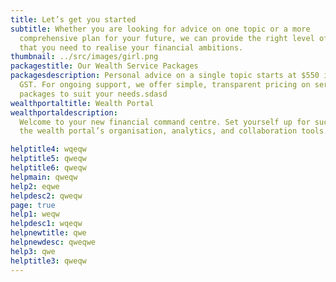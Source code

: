 ```yaml
---
title: Let’s get you started
subtitle: Whether you are looking for advice on one topic or a more
  comprehensive plan for your future, we can provide the right level of support
  that you need to realise your financial ambitions.
thumbnail: ../src/images/girl.png
packagestitle: Our Wealth Service Packages
packagesdescription: Personal advice on a single topic starts at $550 including
  GST. For ongoing support, we offer simple, transparent pricing on service
  packages to suit your needs.sdasd
wealthportaltitle: Wealth Portal
wealthportaldescription:
  Welcome to your new financial command centre. Set yourself up for success with
  the wealth portal’s organisation, analytics, and collaboration tools. asdasd

helptitle4: wqeqw
helptitle5: qweqw
helptitle6: qweqw
helpmain: qweqw
help2: eqwe
helpdesc2: qweqw
page: true
help1: weqw
helpdesc1: wqeqw
helpnewtitle: qwe
helpnewdesc: qweqwe
help3: qwe
helptitle3: qweqw
---
```

